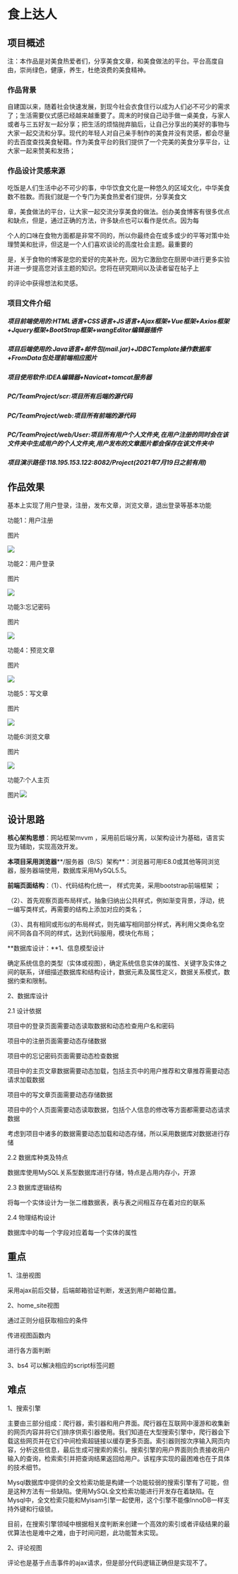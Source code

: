 # 食上达人

## 项目概述

注：本作品是对美食热爱者们，分享美食文章，和美食做法的平台。平台高度自由，崇尚绿色，健康，养生，杜绝浪费的美食精神。

### 作品背景

   自建国以来，随着社会快速发展，到现今社会衣食住行以成为人们必不可少的需求了；生活需要仪式感已经越来越重要了。周末的时侯自己动手做一桌美食，与家人或者与三五好友一起分享；把生活的烦恼抛弃脑后，让自己分享出的美好的事物与大家一起交流和分享。现代的年轻人对自己亲手制作的美食并没有灵感，都会尽量的去百度查找美食秘籍。作为美食平台的我们提供了一个完美的美食分享平台，让大家一起来赞美和发扬；

### 作品设计灵感来源

​    吃饭是人们生活中必不可少的事，中华饮食文化是一种悠久的区域文化，中华美食数不胜数。而我们就是一个专门为美食热爱者们提供，分享美食文

章，美食做法的平台，让大家一起交流分享美食的做法。创办美食博客有很多优点和缺点，但是，通过正确的方法，许多缺点也可以看作是优点。因为每

个人的口味在食物方面都是非常不同的，所以你最终会在或多或少的平等对策中处理赞美和批评，但这是一个人们喜欢谈论的高度社会主题。最重要的

是，关于食物的博客是您的爱好的完美补充，因为它激励您在厨房中进行更多实验并进一步提高您对该主题的知识。您将在研究期间以及读者留在帖子上

的评论中获得想法和灵感。

### 项目文件介绍

##### 项目前端使用的:HTML语言+CSS语言+JS语言+Ajax框架+Vue框架+Axios框架+Jquery框架+BootStrap框架+wangEditor编辑器插件

##### 项目后端使用的:Java语言+邮件包(mail.jar)+JDBCTemplate操作数据库+FromData包处理前端相应图片

##### 项目使用软件:IDEA编辑器+Navicat+tomcat服务器

##### PC/TeamProject/scr:项目所有后端的源代码

##### PC/TeamProject/web:项目所有前端的源代码

##### PC/TeamProject/web/User:项目所有用户个人文件夹,在用户注册的同时会在该文件夹中生成用户的个人文件夹,用户发布的文章图片都会保存在该文件夹中

##### 项目演示路径:118.195.153.122:8082/Project(2021年7月19日之前有用)

## 作品效果

基本上实现了用户登录，注册，发布文章，浏览文章，退出登录等基本功能

功能1：用户注册

图片

![](ART\Introduce_img\01.png)

功能2：用户登录

图片

![](ART\Introduce_img\02.png)

功能3:忘记密码

图片

![](ART\Introduce_img\03.png)

功能4：预览文章

图片

![](ART\Introduce_img\06.png)

功能5：写文章

图片

![](ART\Introduce_img\04.png)

功能6:浏览文章

图片

![](ART\Introduce_img\05.png)

功能7:个人主页

图片![](ART\Introduce_img\07.png)

## 设计思路

**核心架构思想**：网站框架mvvm ，采用前后端分离，以架构设计为基础，语言实现为辅助，实现高效开发。

**本项目采用浏览器****/服务器（B/S）架构**：浏览器可用IE8.0或其他等同浏览器，服务器端使用，数据库采用MySQL5.5。

**前端页面结构**：（1）、代码结构化统一， 样式完美，采用bootstrap前端框架 ；

​         （2）、首先观察页面布局样式，抽象归纳出公共样式，例如渐变背景，浮动，统一编写类样式，再需要的结构上添加对应的类名；

​         （3）、具有相同或形似的布局样式，则先编写相同部分样式，再利用父类命名空间不同各自不同的样式，达到代码服用，模块化布局；

**数据库设计：**1、信息模型设计

确定系统信息的类型（实体或视图），确定系统信息实体的属性、关键字及实体之间的联系，详细描述数据库和结构设计，数据元素及属性定义，数据关系模式，数据约束和限制。

2、数据库设计

2.1  设计依据

项目中的登录页面需要动态读取数据和动态检查用户名和密码

项目中的注册页面需要动态存储数据

项目中的忘记密码页面需要动态检查数据

项目中的主页文章数据需要动态加载，包括主页中的用户推荐和文章推荐需要动态请求加载数据

项目中的写文章页面需要动态存储数据

项目中的个人页面需要动态读取数据，包括个人信息的修改等方面都需要动态请求数据

考虑到项目中诸多的数据需要动态加载和动态存储，所以采用数据库对数据进行存储

2.2  数据库种类及特点

数据库使用MySQL关系型数据库进行存储，特点是占用内存小，开源

2.3  数据库逻辑结构

将每一个实体设计为一张二维数据表，表与表之间相互存在着对应的联系

2.4  物理结构设计

数据库中的每一个字段对应着每一个实体的属性

## 重点

1、注册视图

  采用ajax前后交替，后端邮箱验证判断，发送到用户邮箱位置。

 2、home_site视图

  通过正则分组获取相应的条件

  传进视图函数内

  进行各方面判断

 3、bs4 可以解决相应的script标签问题

## 难点

1、搜索引擎

  主要由三部分组成：爬行器，索引器和用户界面。爬行器在互联网中漫游和收集新的网页内容并将它们排序供索引器使用。我们知道在大型搜索引擎中，爬行器会下载这些网页并在它们中间检索超链接以缓存更多页面。索引器则按次序输入网页内容，分析这些信息，最后生成可搜索的索引。搜索引擎的用户界面则负责接收用户输入的查询，检索索引并把查询结果返回给用户。该程序实现的最困难也在于具体的技术细节。

  Mysql数据库中提供的全文检索功能是构建一个功能较弱的搜索引擎有了可能，但是这种方法有一些缺陷。使用MySQL全文检索功能进行开发存在着缺陷。在Mysql中，全文检索只能和Myisam引擎一起使用，这个引擎不能像InnoDB一样支持外键和行级锁。

  目前，在搜索引擎领域中根据相关度判断来创建一个高效的索引或者评级结果的最优算法也是难中之难，由于时间问题，此功能暂未实现。

 2、评论视图

  评论也是基于点击事件的ajax请求，但是部分代码逻辑正确但是实现不了。